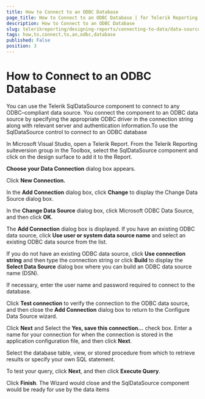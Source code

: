 ```yaml
---
title: How to Connect to an ODBC Database
page_title: How to Connect to an ODBC Database | for Telerik Reporting Documentation
description: How to Connect to an ODBC Database
slug: telerikreporting/designing-reports/connecting-to-data/data-source-components/sqldatasource-component/-how-to/how-to-connect-to-an-odbc-database
tags: how,to,connect,to,an,odbc,database
published: False
position: 3
---
```


# How to Connect to an ODBC Database



You can use the Telerik SqlDataSource component to connect to any 
      ODBC–compliant data source. You connect the component to an ODBC data 
      source by specifying the appropriate ODBC driver in the connection string 
      along with relevant server and authentication information.To use the SqlDataSource control to connect to an ODBC database

In Microsoft Visual Studio, open a Telerik Report. From the 
            Telerik Reporting suiteversion group in the Toolbox, select the 
            SqlDataSource component and click on the design surface to add it 
            to the Report.

__Choose your Data Connection__ dialog box 
            appears.

Click __New Connection.__

In the __Add Connection__ dialog box, 
            click __Change__ to display the Change Data Source dialog box.

In the __Change Data Source__ dialog box, 
            click Microsoft ODBC Data Source, and then click __OK__.

The __Add Connection__ dialog box is displayed.
            If you have an existing ODBC data source, click __Use user or 
            system data source name__ and select an existing ODBC data source from the list.

If you do not have an existing ODBC data source, click __Use 
            connection string__ and then type the connection string 
            or click __Build__ to display the 
            __Select Data Source__ dialog box where you can build an
            ODBC data source name (DSN).

If necessary, enter the user name and password required to 
            connect to the database.

Click __Test connection__ to verify the connection to the ODBC data
            source, and then close the __Add Connection__ dialog box to return to the
            Configure Data Source wizard.

Click __Next__ and Select the __Yes, save 
            this connection…__ check box. Enter a name for your connection for when the connection is stored 
            in the application configuration file, and then click __Next__.

Select the database table, view, or stored procedure from which
            to retrieve results or specify your own SQL statement.

To test your query, click __Next__, and 
            then click __Execute Query__.

Click __Finish__. The Wizard would close 
            and the SqlDataSource component would be ready for use by the data items

